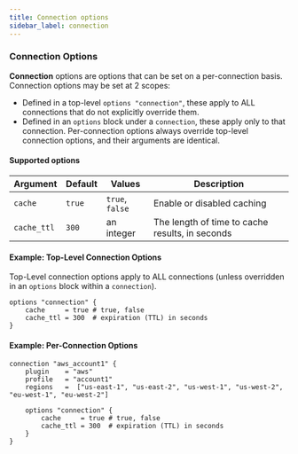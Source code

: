```yaml
---
title: Connection options
sidebar_label: connection
---
```


### Connection Options
**Connection** options are options that can be set on a per-connection basis.  Connection options may be set at 2 scopes:
- Defined in a top-level `options "connection"`, these apply to ALL connections that do not explicitly override them.
- Defined in an `options` block under a `connection`, these apply only to that connection.  Per-connection options always override top-level connection options, and their arguments are identical.


#### Supported options  
| Argument | Default | Values | Description 
|-|-|-|-
| `cache` | `true` | `true`, `false`  | Enable or disabled caching
| `cache_ttl` | `300` | an integer    | The length of time to cache results, in seconds


#### Example: Top-Level Connection Options
Top-Level connection options apply to ALL connections (unless overridden in an `options` block within a `connection`).
```hcl
options "connection" {
    cache     = true # true, false
    cache_ttl = 300  # expiration (TTL) in seconds
}
```

#### Example: Per-Connection Options
```hcl
connection "aws_account1" {
    plugin    = "aws"  
    profile   = "account1"
    regions   =  ["us-east-1", "us-east-2", "us-west-1", "us-west-2", "eu-west-1", "eu-west-2"]          

    options "connection" {
        cache     = true # true, false
        cache_ttl = 300  # expiration (TTL) in seconds
    }
}
```
